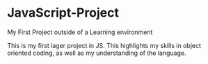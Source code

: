 # JavaScript-Project
My First Project outside of a Learning environment

This is my first lager project in JS. This highlights my skills in object oriented coding, as well as my
understanding of the language.
